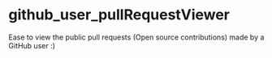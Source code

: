 github_user_pullRequestViewer
=============================

Ease to view the public pull requests (Open source contributions) made by a GitHub user :)
